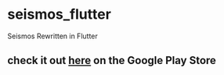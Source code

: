 # seismos_flutter

Seismos Rewritten in Flutter

## check it out [here](https://play.google.com/store/apps/details?id=com.akhilsukh01.seismos) on the Google Play Store
